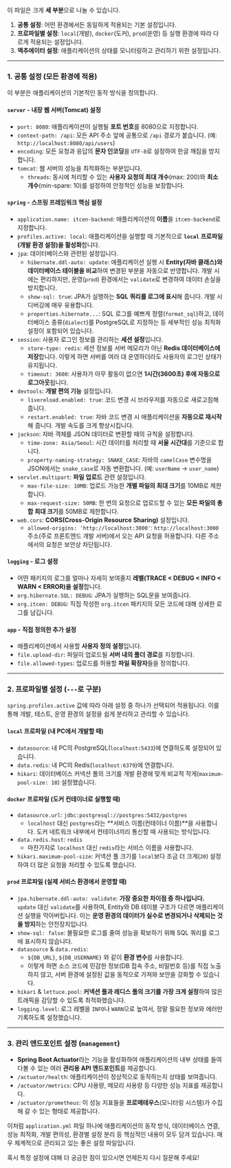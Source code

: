 
이 파일은 크게 **세 부분**으로 나눌 수 있습니다.

1.  **공통 설정**: 어떤 환경에서든 동일하게 적용되는 기본 설정입니다.
2.  **프로파일별 설정**: `local`(개발), `docker`(도커), `prod`(운영) 등 실행 환경에 따라 다르게 적용되는 설정입니다.
3.  **액추에이터 설정**: 애플리케이션의 상태를 모니터링하고 관리하기 위한 설정입니다.

---

### 1. 공통 설정 (모든 환경에 적용)

이 부분은 애플리케이션의 기본적인 동작 방식을 정의합니다.

#### **`server` - 내장 웹 서버(Tomcat) 설정**

* `port: 8080`: 애플리케이션이 실행될 **포트 번호**를 8080으로 지정합니다.
* `context-path: /api`: 모든 API 주소 앞에 공통으로 `/api` 경로가 붙습니다. (예: `http://localhost:8080/api/users`)
* `encoding`: 모든 요청과 응답의 **문자 인코딩**을 `UTF-8`로 설정하여 한글 깨짐을 방지합니다.
* `tomcat`: 웹 서버의 성능을 최적화하는 부분입니다.
    * `threads`: 동시에 처리할 수 있는 **사용자 요청의 최대 개수**(max: 200)와 **최소 개수**(min-spare: 10)를 설정하여 안정적인 성능을 보장합니다.

#### **`spring` - 스프링 프레임워크 핵심 설정**

* `application.name: itcen-backend`: 애플리케이션의 **이름**을 `itcen-backend`로 지정합니다.
* `profiles.active: local`: 애플리케이션을 실행할 때 기본적으로 **`local` 프로파일(개발 환경 설정)을 활성화**합니다.
* `jpa`: 데이터베이스와 관련된 설정입니다.
    * `hibernate.ddl-auto: update`: 애플리케이션 실행 시 **Entity(자바 클래스)와 데이터베이스 테이블을 비교**하여 변경된 부분을 자동으로 반영합니다. 개발 시에는 편리하지만, 운영(`prod`) 환경에서는 `validate`로 변경하여 데이터 손실을 방지합니다.
    * `show-sql: true`: JPA가 실행하는 **SQL 쿼리를 로그에 표시**해 줍니다. 개발 시 디버깅에 매우 유용합니다.
    * `properties.hibernate...`: SQL 로그를 예쁘게 정렬(`format_sql`)하고, 데이터베이스 종류(`dialect`)를 PostgreSQL로 지정하는 등 세부적인 성능 최적화 설정이 포함되어 있습니다.
* `session`: 사용자 로그인 정보를 관리하는 **세션 설정**입니다.
    * `store-type: redis`: 세션 정보를 서버 메모리가 아닌 **Redis 데이터베이스에 저장**합니다. 이렇게 하면 서버를 여러 대 운영하더라도 사용자의 로그인 상태가 유지됩니다.
    * `timeout: 3600`: 사용자가 아무 활동이 없으면 **1시간(3600초) 후에 자동으로 로그아웃**됩니다.
* `devtools`: **개발 편의 기능** 설정입니다.
    * `livereload.enabled: true`: 코드 변경 시 브라우저를 자동으로 새로고침해 줍니다.
    * `restart.enabled: true`: 자바 코드 변경 시 애플리케이션을 **자동으로 재시작**해 줍니다. 개발 속도를 크게 향상시킵니다.
* `jackson`: 자바 객체를 JSON 데이터로 변환할 때의 규칙을 설정합니다.
    * `time-zone: Asia/Seoul`: 시간 데이터를 처리할 때 **서울 시간대**를 기준으로 합니다.
    * `property-naming-strategy: SNAKE_CASE`: 자바의 `camelCase` 변수명을 JSON에서는 `snake_case`로 자동 변환합니다. (예: `userName` -> `user_name`)
* `servlet.multipart`: **파일 업로드** 관련 설정입니다.
    * `max-file-size: 10MB`: 업로드 가능한 **개별 파일의 최대 크기**를 10MB로 제한합니다.
    * `max-request-size: 50MB`: 한 번의 요청으로 업로드할 수 있는 **모든 파일의 총합 최대 크기**를 50MB로 제한합니다.
* `web.cors`: **CORS(Cross-Origin Resource Sharing)** 설정입니다.
    * `allowed-origins: 'http://localhost:3000'`: `http://localhost:3000` 주소(주로 프론트엔드 개발 서버)에서 오는 API 요청을 허용합니다. 다른 주소에서의 요청은 보안상 차단됩니다.

#### **`logging` - 로그 설정**

* 어떤 패키지의 로그를 얼마나 자세히 보여줄지 **레벨(TRACE < DEBUG < INFO < WARN < ERROR)을 설정**합니다.
* `org.hibernate.SQL: DEBUG`: JPA가 실행하는 SQL문을 보여줍니다.
* `org.itcen: DEBUG`: 직접 작성한 `org.itcen` 패키지의 모든 코드에 대해 상세한 로그를 남깁니다.

#### **`app` - 직접 정의한 추가 설정**

* 애플리케이션에서 사용할 **사용자 정의 설정**입니다.
* `file.upload-dir`: 파일이 업로드될 **서버 내의 폴더 경로**를 지정합니다.
* `file.allowed-types`: 업로드를 허용할 **파일 확장자**들을 정의합니다.

---

### 2. 프로파일별 설정 (`---`로 구분)

`spring.profiles.active` 값에 따라 아래 설정 중 하나가 선택되어 적용됩니다. 이를 통해 개발, 테스트, 운영 환경의 설정을 쉽게 분리하고 관리할 수 있습니다.

#### **`local` 프로파일 (내 PC에서 개발할 때)**

* `datasource`: 내 PC의 PostgreSQL(`localhost:5433`)에 연결하도록 설정되어 있습니다.
* `data.redis`: 내 PC의 Redis(`localhost:6379`)에 연결합니다.
* `hikari`: 데이터베이스 커넥션 풀의 크기를 개발 환경에 맞게 비교적 작게(`maximum-pool-size: 10`) 설정했습니다.

#### **`docker` 프로파일 (도커 컨테이너로 실행할 때)**

* `datasource.url`: `jdbc:postgresql://postgres:5432/postgres`
    * `localhost` 대신 `postgres`라는 **서비스 이름(컨테이너 이름)**을 사용합니다. 도커 네트워크 내부에서 컨테이너끼리 통신할 때 사용되는 방식입니다.
* `data.redis.host`: `redis`
    * 마찬가지로 `localhost` 대신 `redis`라는 서비스 이름을 사용합니다.
* `hikari.maximum-pool-size`: 커넥션 풀 크기를 `local`보다 조금 더 크게(`20`) 설정하여 더 많은 요청을 처리할 수 있도록 했습니다.

#### **`prod` 프로파일 (실제 서비스 환경에서 운영할 때)**

* `jpa.hibernate.ddl-auto: validate`: **가장 중요한 차이점 중 하나입니다.** `update` 대신 `validate`를 사용하여, Entity와 DB 테이블 구조가 다르면 애플리케이션 실행을 막아버립니다. 이는 **운영 환경의 데이터가 실수로 변경되거나 삭제되는 것을 방지**하는 안전장치입니다.
* `show-sql: false`: 불필요한 로그를 줄여 성능을 확보하기 위해 SQL 쿼리를 로그에 표시하지 않습니다.
* `datasource` & `data.redis`:
    * `${DB_URL}`, `${DB_USERNAME}` 와 같이 **환경 변수**를 사용합니다.
    * 이렇게 하면 소스 코드에 민감한 정보(DB 접속 주소, 비밀번호 등)를 직접 노출하지 않고, 서버 환경에 설정된 값을 동적으로 가져와 보안을 강화할 수 있습니다.
* `hikari` & `lettuce.pool`: **커넥션 풀과 레디스 풀의 크기를 가장 크게 설정**하여 많은 트래픽을 감당할 수 있도록 최적화했습니다.
* `logging.level`: 로그 레벨을 `INFO`나 `WARN`으로 높여서, 정말 필요한 정보와 에러만 기록하도록 설정했습니다.

---

### 3. 관리 엔드포인트 설정 (`management`)

* **Spring Boot Actuator**라는 기능을 활성화하여 애플리케이션의 내부 상태를 들여다볼 수 있는 여러 **관리용 API 엔드포인트**를 제공합니다.
* `/actuator/health`: 애플리케이션이 정상적으로 동작하는지 상태를 보여줍니다.
* `/actuator/metrics`: CPU 사용량, 메모리 사용량 등 다양한 성능 지표를 제공합니다.
* `/actuator/prometheus`: 이 성능 지표들을 **프로메테우스**(모니터링 시스템)가 수집해 갈 수 있는 형태로 제공합니다.

이처럼 `application.yml` 파일 하나에 애플리케이션의 동작 방식, 데이터베이스 연결, 성능 최적화, 개발 편의성, 환경별 설정 분리 등 핵심적인 내용이 모두 담겨 있습니다. 매우 체계적으로 관리되고 있는 좋은 설정 파일입니다.

혹시 특정 설정에 대해 더 궁금한 점이 있으시면 언제든지 다시 질문해 주세요!